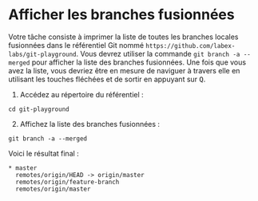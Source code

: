 # Afficher les branches fusionnées

Votre tâche consiste à imprimer la liste de toutes les branches locales fusionnées dans le référentiel Git nommé `https://github.com/labex-labs/git-playground`. Vous devrez utiliser la commande `git branch -a --merged` pour afficher la liste des branches fusionnées. Une fois que vous avez la liste, vous devriez être en mesure de naviguer à travers elle en utilisant les touches fléchées et de sortir en appuyant sur <kbd>Q</kbd>.

1. Accédez au répertoire du référentiel :

```shell
cd git-playground
```

2. Affichez la liste des branches fusionnées :

```shell
git branch -a --merged
```

Voici le résultat final :

```
* master
  remotes/origin/HEAD -> origin/master
  remotes/origin/feature-branch
  remotes/origin/master
```
